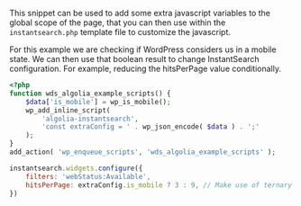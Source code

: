 This snippet can be used to add some extra javascript variables to the global scope of the page, that you can then use within the `instantsearch.php` template file to customize the javascript.

For this example we are checking if WordPress considers us in a mobile state. We can then use that boolean result to change InstantSearch configuration. For example, reducing the hitsPerPage value conditionally.

```php
<?php
function wds_algolia_example_scripts() {
	$data['is_mobile'] = wp_is_mobile();
	wp_add_inline_script(
		'algolia-instantsearch',
		'const extraConfig = ' . wp_json_encode( $data ) . ';'
	);
}
add_action( 'wp_enqueue_scripts', 'wds_algolia_example_scripts' );
```

```js
instantsearch.widgets.configure({
	filters: 'webStatus:Available',
	hitsPerPage: extraConfig.is_mobile ? 3 : 9, // Make use of ternary operator to determine the value.
})
```

